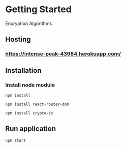 # Getting Started

Encryption Algorithms

## Hosting

### https://intense-peak-43984.herokuapp.com/

## Installation

### Install node module
`npm install`

`npm install react-router-dom`

`npm install crypto-js`

## Run application
`npm start`
